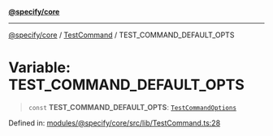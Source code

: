 [**@specify/core**](../../README.md)

***

[@specify/core](../../modules.md) / [TestCommand](../README.md) / TEST\_COMMAND\_DEFAULT\_OPTS

# Variable: TEST\_COMMAND\_DEFAULT\_OPTS

> `const` **TEST\_COMMAND\_DEFAULT\_OPTS**: [`TestCommandOptions`](../interfaces/TestCommandOptions.md)

Defined in: [modules/@specify/core/src/lib/TestCommand.ts:28](https://github.com/specify-bdd/specify-core/blob/47b04e46253b9c5ba29e870a4c53fb0503a1b0ae/modules/@specify/core/src/lib/TestCommand.ts#L28)

